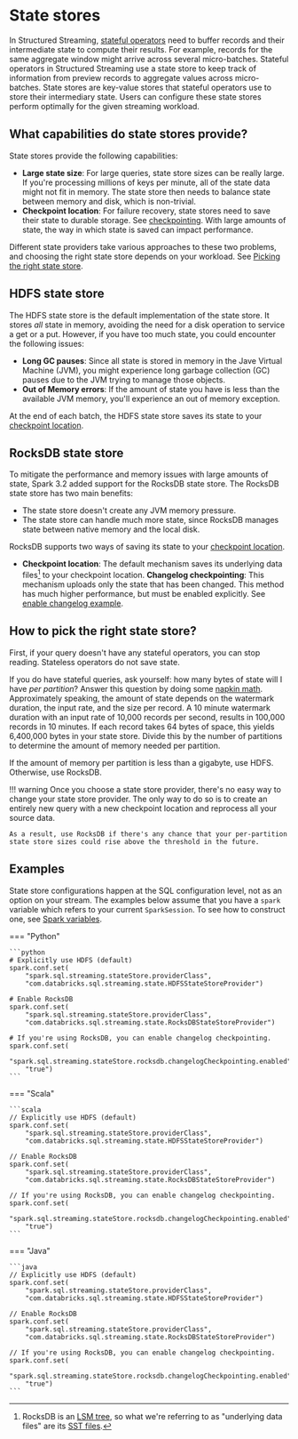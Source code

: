 <!-- 

spark structured streaming hdfs
spark structured streaming initalize state
spark structured streaming rocksdb
spark structured streaming state
spark structured streaming state store
[DUP] spark structured streaming garbage collection

-->

# State stores

In Structured Streaming, [stateful operators]() need to buffer records and their intermediate state to compute their results. For example, records for the same aggregate window might arrive across several micro-batches. Stateful operators in Structured Streaming use a state store to keep track of information from preview records to aggregate values across micro-batches. State stores are key-value stores that stateful operators use to store their intermediary state. Users can configure these state stores perform optimally for the given streaming workload.

## What capabilities do state stores provide?

State stores provide the following capabilities:

- **Large state size**: For large queries, state store sizes can be really large. If you're processing millions of keys per minute, all of the state data might not fit in memory. The state store then needs to balance state between memory and disk, which is non-trivial.
- **Checkpoint location**: For failure recovery, state stores need to save their state to durable storage. See [checkpointing](../checkpointing.md). With large amounts of state, the way in which state is saved can impact performance.

Different state providers take various approaches to these two problems, and choosing the right state store depends on your workload. See [Picking the right state store](#picking-the-right-state-store).

## HDFS state store

The HDFS state store is the default implementation of the state store. It stores _all_ state in memory, avoiding the need for a disk operation to service a get or a put. However, if you have too much state, you could encounter the following issues:

- **Long GC pauses**: Since all state is stored in memory in the Jave Virtual Machine (JVM), you might experience long garbage collection (GC) pauses due to the JVM trying to manage those objects.
- **Out of Memory errors**: If the amount of state you have is less than the available JVM memory, you'll experience an out of memory exception.

At the end of each batch, the HDFS state store saves its state to your [checkpoint location](../checkpointing.md).

## RocksDB state store

To mitigate the performance and memory issues with large amounts of state, Spark 3.2 added support for the RocksDB state store. The RocksDB state store has two main benefits:

- The state store doesn't create any JVM memory pressure.
- The state store can handle much more state, since RocksDB manages state between native memory and the local disk.

RocksDB supports two ways of saving its state to your [checkpoint location](../checkpointing.md).

- **Checkpoint location**: The default mechanism saves its underlying data files[^1] to your checkpoint location.
**Changelog checkpointing**: This mechanism uploads only the state that has been changed. This method has much higher performance, but must be enabled explicitly. See [enable changelog example](#examples).


[^1]:
    RocksDB is an [LSM tree](https://wikipedia.org/wiki/Log-structured_merge-tree), so what we're referring to as "underlying data files" are its [SST files](https://github.com/facebook/rocksdb/wiki/A-Tutorial-of-RocksDB-SST-formats).

## How to pick the right state store?

First, if your query doesn't have any stateful operators, you can stop reading. Stateless operators do not save state.

If you do have stateful queries, ask yourself: how many bytes of state will I have _per partition_? Answer this question by doing some [napkin math](https://wiktionary.org/wiki/napkin_math). Approximately speaking, the amount of state depends on the watermark duration, the input rate, and the size per record. A 10 minute watermark duration with an input rate of 10,000 records per second, results in 100,000 records in 10 minutes. If each record takes 64 bytes of space, this yields 6,400,000 bytes in your state store. Divide this by the number of partitions to determine the amount of memory needed per partition.

If the amount of memory per partition is less than a gigabyte, use HDFS. Otherwise, use RocksDB.

!!! warning
    Once you choose a state store provider, there's no easy way to change your state store provider. The only way to do so is to create an entirely new query with a new checkpoint location and reprocess all your source data.
    
    As a result, use RocksDB if there's any chance that your per-partition state store sizes could rise above the threshold in the future.


## Examples

<!-- TODO(neil): Can you figure out why this is? -->
State store configurations happen at the SQL configuration level, not as an option on your stream. The examples below assume that you have a `spark` variable which refers to your current `SparkSession`. To see how to construct one, see [Spark variables]().

=== "Python"

    ```python
    # Explicitly use HDFS (default)
    spark.conf.set(
        "spark.sql.streaming.stateStore.providerClass",
        "com.databricks.sql.streaming.state.HDFSStateStoreProvider")

    # Enable RocksDB
    spark.conf.set(
        "spark.sql.streaming.stateStore.providerClass",
        "com.databricks.sql.streaming.state.RocksDBStateStoreProvider")

    # If you're using RocksDB, you can enable changelog checkpointing.
    spark.conf.set(
        "spark.sql.streaming.stateStore.rocksdb.changelogCheckpointing.enabled", 
        "true")
    ```

=== "Scala"

    ```scala
    // Explicitly use HDFS (default)
    spark.conf.set(
        "spark.sql.streaming.stateStore.providerClass",
        "com.databricks.sql.streaming.state.HDFSStateStoreProvider")

    // Enable RocksDB
    spark.conf.set(
        "spark.sql.streaming.stateStore.providerClass",
        "com.databricks.sql.streaming.state.RocksDBStateStoreProvider")

    // If you're using RocksDB, you can enable changelog checkpointing.
    spark.conf.set(
        "spark.sql.streaming.stateStore.rocksdb.changelogCheckpointing.enabled", 
        "true")
    ```

=== "Java"

    ```java
    // Explicitly use HDFS (default)
    spark.conf.set(
        "spark.sql.streaming.stateStore.providerClass",
        "com.databricks.sql.streaming.state.HDFSStateStoreProvider")

    // Enable RocksDB
    spark.conf.set(
        "spark.sql.streaming.stateStore.providerClass",
        "com.databricks.sql.streaming.state.RocksDBStateStoreProvider")
    
    // If you're using RocksDB, you can enable changelog checkpointing.
    spark.conf.set(
        "spark.sql.streaming.stateStore.rocksdb.changelogCheckpointing.enabled", 
        "true")
    ```
